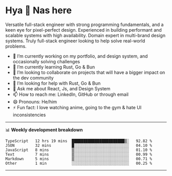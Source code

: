 # Hya 👋 Nas here

Versatile full-stack engineer with strong programming fundamentals, and a keen eye for pixel-perfect design. Experienced in building performant and scalable systems with high availability. Domain expert in multi-brand design systems. Truly full-stack engineer looking to help solve real-world problems.

- 🔭 I’m currently working on my portfolio, and design system, and occasionally solving challenges
- 🌱 I’m currently learning Rust, Go & Bun
- 👯 I’m looking to collaborate on projects that will have a bigger impact on the dev community
- 🤔 I’m looking for help with Rust, Go & Bun
- 💬 Ask me about React, Js, and Design System
- 📫 How to reach me: LinkedIn, GitHub or through email
- 😄 Pronouns: He/him
- ⚡ Fun fact: I love watching anime, going to the gym & hate UI inconsistencies

-------
📊 **Weekly development breakdown**
<!--START_SECTION:waka-->

```text
TypeScript   12 hrs 19 mins  ███████████████████████▒░   92.82 %
JSON         32 mins         █░░░░░░░░░░░░░░░░░░░░░░░░   04.10 %
JavaScript   8 mins          ▒░░░░░░░░░░░░░░░░░░░░░░░░   01.10 %
Text         7 mins          ▒░░░░░░░░░░░░░░░░░░░░░░░░   00.99 %
Markdown     5 mins          ▒░░░░░░░░░░░░░░░░░░░░░░░░   00.71 %
Other        1 min           ░░░░░░░░░░░░░░░░░░░░░░░░░   00.25 %
```

<!--END_SECTION:waka-->
-------
